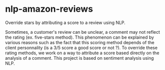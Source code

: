 # nlp-amazon-reviews

Override stars by attributing a score to a review using NLP.

Sometimes, a customer's review can be unclear, a comment may not reflect the rating (ex. five-stars method). This phenomenon can be explained by various reasons such as the fact that this scoring method depends of the client personnality (is a 3/5 score a good score or not ?). To override these rating methods, we work on a way to attribute a score based directly on the analysis of a comment. This project is based on sentiment analysis using NLP.
